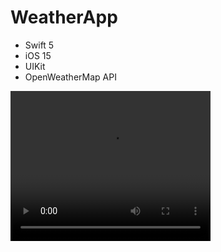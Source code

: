 # WeatherApp

- Swift 5
- iOS 15
- UIKit
- OpenWeatherMap API

<video width="320" height="240" controls>
  <source src="spoiler.MP4" type="video/mp4">
</video>

